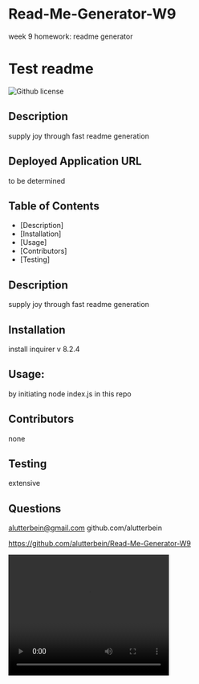 # Read-Me-Generator-W9
week 9 homework: readme generator
# Test readme
![Github license](https://img.shields.io/badge/license-MIT-blue.svg)
## Description
supply joy through fast readme generation
## Deployed Application URL
to be determined
## Table of Contents
* [Description]
* [Installation]
* [Usage]
* [Contributors]
* [Testing]
## Description
supply joy through fast readme generation
## Installation
install inquirer v 8.2.4
## Usage:
by initiating node index.js in this repo
## Contributors
none
## Testing
extensive
## Questions
alutterbein@gmail.com github.com/alutterbein

https://github.com/alutterbein/Read-Me-Generator-W9

<video src="media/week_9_demo.mp4" width="320" height="240"> </video>
